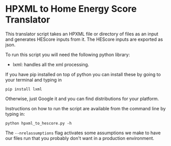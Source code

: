 # HPXML to Home Energy Score Translator

This translator script takes an HPXML file or directory of files as an input 
and generates HEScore inputs from it. The HEScore inputs are exported as json. 

To run this script you will need the following python library:

 * lxml: handles all the xml processing.

If you have pip installed on top of python you can install these by going to
your terminal and typing in

```
pip install lxml
```

Otherwise, just Google it and you can find distributions for your platform. 

Instructions on how to run the script are available from the command line by 
typing in:

```
python hpxml_to_hescore.py -h
```

The `--nrelassumptions` flag activates some assumptions we make to have our files run
that you probably don't want in a production environment.